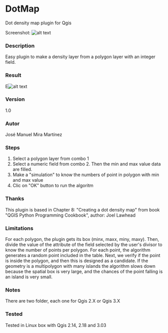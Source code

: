 # DotMap
Dot density map plugin for Qgis 

Screenshot:
![alt text](https://github.com/josemamira/DotMap/blob/master/doc/Selecci%C3%B3n_156.png "Plugin")
### Description
Easy plugin to make a density layer from a polygon layer with an integer field.

### Result
E![alt text](https://github.com/josemamira/DotMap/blob/master/doc/Selecci%C3%B3n_157.png "Result")

### Version
1.0

### Autor
José Manuel Mira Martínez

### Steps
1. Select a polygon layer from combo 1
2. Select a numeric field from combo 2. Then the min and max value data are filled.
3. Make a "simulation" to know the numbers of point in polygon with min and max value
4. Clic on "OK" button to run the algoritm

### Thanks
This plugin is based in Chapter 8: "Creating a dot density map" from book "QGIS Python Programming Cookbook", author: Joel Lawhead

### Limitations
For each polygon, the plugin gets its box (minx, maxx, miny, maxy). Then, divide the value of the attribute of the field selected by the user's divisor to know the number of points per polygon.
For each point, the algorithm generates a random point included in the table. Next, we verify if the point is inside the polygon, and then this is designed as a candidate.
If the geometry is a multipolygon with many islands the algorithm slows down because the spatial box is very large, and the chances of the point falling is an island is very small.

### Notes
There are two folder, each one for Qgis 2.X or Qgis 3.X

### Tested
Tested in Linux box with Qgis 2.14, 2.18 and 3.03

